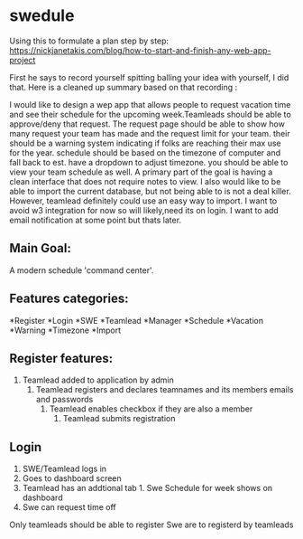# swedule
Using this to formulate a plan step by step:
https://nickjanetakis.com/blog/how-to-start-and-finish-any-web-app-project

First he says to record yourself spitting balling your idea with yourself, I did that. Here is a cleaned up summary based on that recording :


I would like to design a wep app that allows people to request vacation time and see their schedule for the upcoming week.Teamleads should be able to approve/deny that request. The request page should be able to show how many request your team has made and the request limit for your team. their should be a warning system indicating if folks are reaching their max use for the year. schedule should be based on the timezone of computer and fall back to est. have a dropdown to adjust timezone. you should be able to view your team schedule as well. A primary part of the goal is having a clean interface that does not require notes to view. I also would like to be able to import the current database, but not being able to is not a deal killer. However, teamlead definitely could use an easy way to import. I want to avoid w3 integration for now so will likely,need its on login. I want to add email notification at some point but thats later.

## Main Goal:
A modern schedule 'command center'.

## Features categories:
*Register
*Login
*SWE
*Teamlead
*Manager
*Schedule
*Vacation
*Warning
*Timezone
*Import

## Register features:
1. Teamlead added to application by admin 
   1. Teamlead registers and declares teamnames and its members emails and passwords
      1. Teamlead enables checkbox if they are also a member
         1. Teamlead submits registration
      
## Login
1. SWE/Teamlead logs in
  1. Goes to dashboard screen
   1. Teamlead has an addtional tab
    1. Swe Schedule for week shows on dashboard
1. Swe can request time off
 



Only teamleads should be able to register
Swe are to registerd by teamleads
